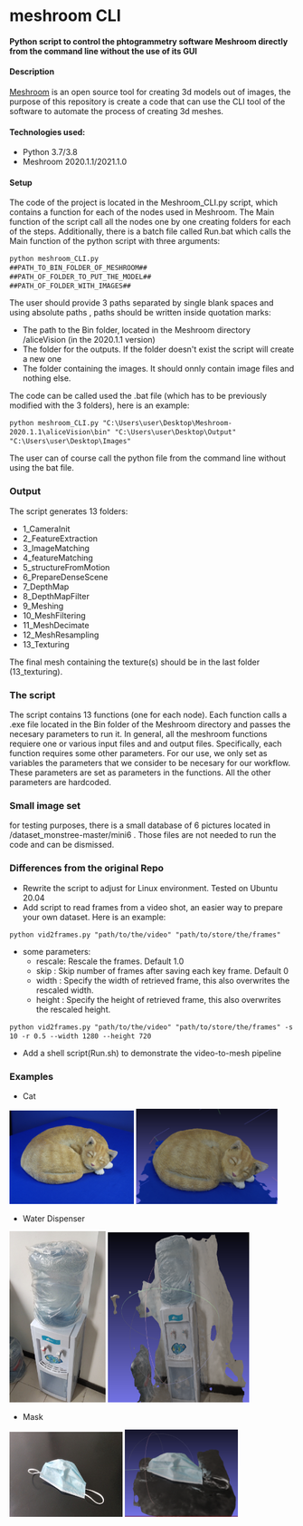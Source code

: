 # meshroom CLI #
#### Python script to control the phtogrammetry software Meshroom directly from the command line without the use of its GUI ####


#### Description ####
[Meshroom](#https://alicevision.org/) is an open source tool for creating 3d models out of images, the purpose of this repository is create a code that can use the CLI tool of the software to automate the process of creating 3d meshes.

#### Technologies used: ####
* Python 3.7/3.8
* Meshroom 2020.1.1/2021.1.0

#### Setup ####
The code of the project is located in the Meshroom_CLI.py script, which contains a function for each of the nodes used in Meshroom. The Main function of the script call all the nodes one by one creating folders for each of the steps. 
Additionally, there is a batch file called Run.bat which calls the Main function of the python script with three arguments:
```
python meshroom_CLI.py 
##PATH_TO_BIN_FOLDER_OF_MESHROOM## 
##PATH_OF_FOLDER_TO_PUT_THE_MODEL##
##PATH_OF_FOLDER_WITH_IMAGES##
```
The user should provide 3 paths separated by single blank spaces and using absolute paths , paths should be written inside quotation marks:
* The path to the Bin folder, located in the Meshroom directory /aliceVision (in the 2020.1.1 version)
* The folder for the outputs. If the folder doesn't exist the script will create a new one
* The folder containing the images. It should onnly contain image files and nothing else.

The code can be called used the .bat file (which has to be previously modified with the 3 folders), here is an example:

```
python meshroom_CLI.py "C:\Users\user\Desktop\Meshroom-2020.1.1\aliceVision\bin" "C:\Users\user\Desktop\Output" "C:\Users\user\Desktop\Images"
```

The user can of course call the python file from the command line without using the bat file.

### Output ###
The script generates 13 folders:
* 1_CameraInit
* 2_FeatureExtraction
* 3_ImageMatching
* 4_featureMatching
* 5_structureFromMotion
* 6_PrepareDenseScene
* 7_DepthMap
* 8_DepthMapFilter
* 9_Meshing
* 10_MeshFiltering
* 11_MeshDecimate
* 12_MeshResampling
* 13_Texturing

The final mesh containing the texture(s) should be in the last folder (13_texturing). 

### The script ###
The script contains 13 functions (one for each node). Each function calls a .exe file located in the Bin folder of the Meshroom directory and passes the necesary parameters to run it. In general, all the meshroom functions requiere one or various input files and and output files. Specifically, each function requires some other parameters. For our use, we only set as variables the parameters that we consider to be necesary for our workflow. These parameters are set as parameters in the functions. All the other parameters are hardcoded.


### Small image set ###

for testing purposes, there is a small database of 6 pictures located in /dataset_monstree-master/mini6 . Those files are not needed to run the code and can be dismissed.

### Differences from the original Repo ###
* Rewrite the script to adjust for Linux environment. Tested on Ubuntu 20.04
* Add script to read frames from a video shot, an easier way to prepare your own dataset. Here is an example:
```
python vid2frames.py "path/to/the/video" "path/to/store/the/frames"
```
* some parameters:
  * rescale: Rescale the frames. Default 1.0
  * skip   : Skip number of frames after saving each key frame. Default 0
  * width  : Specify the width of retrieved frame, this also overwrites the rescaled width.
  * height : Specify the height of retrieved frame, this also overwrites the rescaled height.
```
python vid2frames.py "path/to/the/video" "path/to/store/the/frames" -s 10 -r 0.5 --width 1280 --height 720
```
* Add a shell script(Run.sh) to demonstrate the video-to-mesh pipeline

### Examples ###
* Cat

<img src="examples/pic_cat.JPG" alt="drawing" width="220"/> <img src="examples/mesh_cat.png" alt="drawing" width="250"/>

* Water Dispenser

<img src="examples/pic_yinshuiji.jpg" alt="drawing" width="170" /> <img src="examples/mesh_yinshuiji.png" alt="drawing" width="250" height='300'/>


* Mask

<img src="examples/pic_mask.jpg" alt="drawing" width="200"  height='150'/> <img src="examples/mesh_mask.png" alt="drawing" width="200"/>
